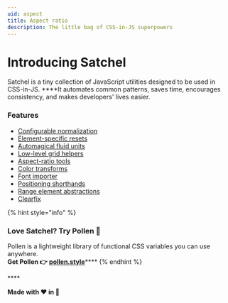```yaml
---
uid: aspect
title: Aspect ratio
description: The little bag of CSS-in-JS superpowers
---
```


# Introducing Satchel

Satchel is a tiny collection of JavaScript utilities designed to be used in CSS-in-JS. ****It automates common patterns, saves time, encourages consistency, and makes developers' lives easier. 

### Features

* [Configurable normalization](normalize.md)
* [Element-specific resets](reset.md)
* [Automagical fluid units](fluid.md)
* [Low-level grid helpers](grids.md)
* [Aspect-ratio tools](aspect.md)
* [Color transforms](color.md)
* [Font importer](font.md)
* [Positioning shorthands](position.md)
* [Range element abstractions](range.md)
* [Clearfix](clearfix.md)

{% hint style="info" %}
### **Love Satchel? Try Pollen 🥑**

Pollen is a lightweight library of functional CSS variables you can use anywhere.  
**Get Pollen 👉** [**pollen.style**](https://pollen.style)\*\*\*\*
{% endhint %}

\*\*\*\*

**Made with ❤️ in 🥝**

